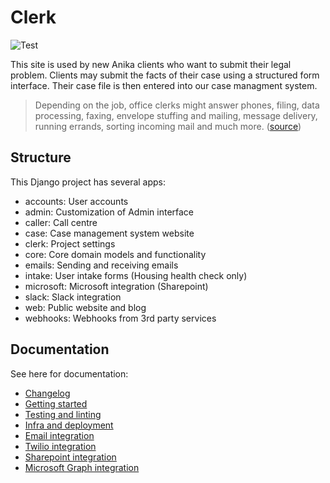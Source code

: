 # Clerk

![Test](https://github.com/AnikaLegal/clerk/workflows/Test/badge.svg?branch=develop)

This site is used by new Anika clients who want to submit their legal problem. Clients may submit the facts of their case using a structured form interface. Their case file is then entered into our case managment system.

> Depending on the job, office clerks might answer phones, filing, data processing, faxing, envelope stuffing and mailing, message delivery, running errands, sorting incoming mail and much more. ([source](https://www.snagajob.com/job-descriptions/office-clerk/))

## Structure

This Django project has several apps:

- accounts: User accounts
- admin: Customization of Admin interface
- caller: Call centre
- case: Case management system website
- clerk: Project settings
- core: Core domain models and functionality
- emails: Sending and receiving emails
- intake: User intake forms (Housing health check only)
- microsoft: Microsoft integration (Sharepoint)
- slack: Slack integration
- web: Public website and blog
- webhooks: Webhooks from 3rd party services

## Documentation

See here for documentation:

- [Changelog](docs/changelog.md)
- [Getting started](docs/setup.md)
- [Testing and linting](docs/tests.md)
- [Infra and deployment](docs/infra.md)
- [Email integration](docs/emails.md)
- [Twilio integration](docs/twilio.md)
- [Sharepoint integration](docs/sharepoint.md)
- [Microsoft Graph integration](docs/msgraph.md)
